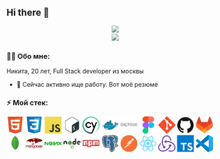 ## Hi there 👋 

<div id="header" align="center">
  <img src="https://media.giphy.com/media/M9gbBd9nbDrOTu1Mqx/giphy.gif" width="100"/>
</div>
<div id="header" align="center">
  <img src="https://komarev.com/ghpvc/?username=imynel&style=flat-square" />
</div>

### :man_technologist: Обо мне:

Никита, 20 лет, Full Stack developer из москвы
 -  🔭 Сейчас активно ище работу. Вот моё резюме


### ⚡ Мой стек: 
<div>
  <img src= "https://github.com/devicons/devicon/blob/master/icons/html5/html5-original.svg" title="html5" alt="html5"  width="40" height="40" />
  <img src= "https://github.com/devicons/devicon/blob/master/icons/css3/css3-original.svg" title="css" alt="css"  width="40" height="40" />
  <img src= "https://github.com/devicons/devicon/blob/master/icons/javascript/javascript-original.svg" title="javascript" alt="javascript"  width="40" height="40" />
  <img src= "https://github.com/devicons/devicon/blob/master/icons/bash/bash-original.svg" title="bash" alt="bash"  width="40" height="40" />
  <img src= "https://github.com/devicons/devicon/blob/master/icons/cypressio/cypressio-original.svg" title="cypressio" alt="cypressio"  width="40" height="40" />
  <img src= "https://github.com/devicons/devicon/blob/master/icons/docker/docker-original.svg" title="docker" alt="docker"  width="40" height="40" />
  <img src= "https://github.com/devicons/devicon/blob/master/icons/express/express-original-wordmark.svg" title="express" alt="express"  width="40" height="40" />
  <img src= "https://github.com/devicons/devicon/blob/master/icons/figma/figma-original.svg" title="figma" alt="figma"  width="40" height="40" />
  <img src= "https://github.com/devicons/devicon/blob/master/icons/git/git-original.svg" title="git" alt="git"  width="40" height="40" />
  <img src= "https://github.com/devicons/devicon/blob/master/icons/github/github-original.svg" title="github" alt="github"  width="40" height="40" />
  <img src= "https://github.com/devicons/devicon/blob/master/icons/gitlab/gitlab-original.svg" title="gitlab" alt="gitlab"  width="40" height="40" />
  
  
  <img src= "https://github.com/devicons/devicon/blob/master/icons/mongodb/mongodb-original.svg" title="mongodb" alt="mongodb"  width="40" height="40" />
  <img src= "https://github.com/devicons/devicon/blob/master/icons/mongoose/mongoose-original-wordmark.svg" title="mongoose" alt="mongoose"  width="40" height="40" />
  <img src= "https://github.com/devicons/devicon/blob/master/icons/nginx/nginx-original.svg" title="nginx" alt="nginx"  width="40" height="40" />
  <img src= "https://github.com/devicons/devicon/blob/master/icons/nodejs/nodejs-original-wordmark.svg" title="nodejs" alt="nodejs"  width="40" height="40" />
  <img src= "https://github.com/devicons/devicon/blob/master/icons/npm/npm-original-wordmark.svg" title="npm" alt="npm"  width="40" height="40" />
  <img src= "https://github.com/devicons/devicon/blob/master/icons/postgresql/postgresql-original.svg" title="postgresql" alt="postgresql"  width="40" height="40" />
  <img src= "https://github.com/devicons/devicon/blob/master/icons/postman/postman-original.svg" title="postman" alt="postman"  width="40" height="40" />
  <img src= "https://github.com/devicons/devicon/blob/master/icons/react/react-original.svg" title="react" alt="react"  width="40" height="40" />
  <img src= "https://github.com/devicons/devicon/blob/master/icons/redux/redux-original.svg" title="redux" alt="redux"  width="40" height="40" />
  <img src= "https://github.com/devicons/devicon/blob/master/icons/typescript/typescript-original.svg" title="typescript" alt="typescript"  width="40" height="40" />
  <img src= "https://github.com/devicons/devicon/blob/master/icons/vscode/vscode-original.svg" title="vscode" alt="vscode"  width="40" height="40" />
</div>

<!--
**imynel/imynel** is a ✨ _special_ ✨ repository because its `README.md` (this file) appears on your GitHub profile.

Here are some ideas to get you started:

- 🔭 I’m currently working on ...
- 🌱 I’m currently learning ...
- 👯 I’m looking to collaborate on ...
- 🤔 I’m looking for help with ...
- 💬 Ask me about ...
- 📫 How to reach me: ...
- 😄 Pronouns: ...
- ⚡ Fun fact: ...
-->
